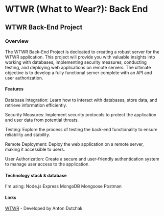 # WTWR (What to Wear?): Back End
## WTWR Back-End Project
### Overview
The WTWR Back-End Project is dedicated to creating a robust server for the WTWR application. This project will provide you with valuable insights into working with databases, implementing security measures, conducting testing, and deploying web applications on remote servers. The ultimate objective is to develop a fully functional server complete with an API and user authorization.

#### Features
Database Integration: Learn how to interact with databases, store data, and retrieve information efficiently.

Security Measures: Implement security protocols to protect the application and user data from potential threats.

Testing: Explore the process of testing the back-end functionality to ensure reliability and stability.

Remote Deployment: Deploy the web application on a remote server, making it accessible to users.

User Authorization: Create a secure and user-friendly authentication system to manage user access to the application.

#### Technology stack & database 

I'm using:
Node.js
Express
MongoDB
Mongoose
Postman

#### Links

[WTWR](https://www.wtwr-project.chickenkiller.com/) - Developed by Anton Dutchak

